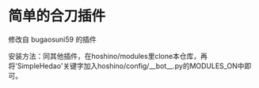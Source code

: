 # 简单的合刀插件

修改自 bugaosuni59 的插件

安装方法：同其他插件，在hoshino/modules里clone本仓库，再将'SimpleHedao'关键字加入hoshino/config/\_\_bot\_\_.py的MODULES_ON中即可。

